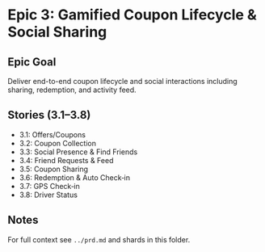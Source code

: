 # Epic 3: Gamified Coupon Lifecycle & Social Sharing

## Epic Goal
Deliver end-to-end coupon lifecycle and social interactions including sharing, redemption, and activity feed.

## Stories (3.1–3.8)
- 3.1: Offers/Coupons
- 3.2: Coupon Collection
- 3.3: Social Presence & Find Friends
- 3.4: Friend Requests & Feed
- 3.5: Coupon Sharing
- 3.6: Redemption & Auto Check‑in
- 3.7: GPS Check‑in
- 3.8: Driver Status

## Notes
For full context see `../prd.md` and shards in this folder.
